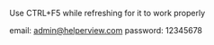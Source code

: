 Use CTRL+F5 while refreshing for it to work properly

email: admin@helperview.com
password: 12345678